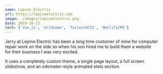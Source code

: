```yaml
---
name: Lepine Electric
url: https://lepineelectric.com
image: ./images/lepineelectric.png
date: 2019-10-23
tech: ['Vue.js', 'Gridsome', 'TailwindCSS', 'NetlifyCMS']
---
```


Jerry at Lepine Electric has been a long time customer of mine for computer repair work on the side
so when his son hired me to build them a website for their business I was very excited.

It uses a completely custom theme, a single page layout, a full screen slideshow, and an odometer-style
animated stats section.
